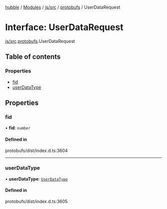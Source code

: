 [hubble](../README.md) / [Modules](../modules.md) / [js/src](../modules/js_src.md) / [protobufs](../modules/js_src.protobufs.md) / UserDataRequest

# Interface: UserDataRequest

[js/src](../modules/js_src.md).[protobufs](../modules/js_src.protobufs.md).UserDataRequest

## Table of contents

### Properties

- [fid](js_src.protobufs.UserDataRequest.md#fid)
- [userDataType](js_src.protobufs.UserDataRequest.md#userdatatype)

## Properties

### fid

• **fid**: `number`

#### Defined in

protobufs/dist/index.d.ts:3604

___

### userDataType

• **userDataType**: [`UserDataType`](../enums/js_src.protobufs.UserDataType.md)

#### Defined in

protobufs/dist/index.d.ts:3605
